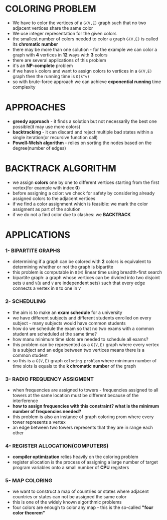 # COLORING PROBLEM

- We have to color the vertices of a `G(V,E)` graph such that no two adjacent vertices share the same color
- We use integer representation for the given colors
- the smallest number of colors needed to color a graph `G(V,E)` is called its **chromatic number**
- there may be more than one solution - for the example we can color a graph with **4** vertices in **12** ways with **3** colors
- there are several applications of this problem
- it's an **NP-complete** problem
- if we have `k` colors and want to assign colors to vertices in a `G(V,E)` graph then the running time is `O(k^v)` 
- so with brute-force approach we can achieve **exponential running** time complexity

# APPROACHES

- **greedy approach** - it finds a solution but not necessarily the best one possible(it may use more colors)
- **backtracking** - it can discard and reject multiple bad states within a single iteration(or recursive function call)
- **Powell-Welsh algorithm** - relies on sorting the nodes based on the degree(number of edges)

# BACKTRACK ALGORITHM

- we assign **colors** one by one to different vertices starting from the first vertex(for example with index **0**)
- before assigning a color: we check for safety by considering already assigned colors to the adjacent vertices
- if we find a color assignment which is feasible: we mark the color assigment as part of the solution
- if we do not a find color due to clashes: we **BACKTRACK**

# APPLICATIONS

### 1- BIPARTITE GRAPHS

- determining if a graph can be colored with **2** colors is equivalent to determining whether or not the graph is bipartite
- this problem is computable in `O(N)` linear time using breadth-first search
- bipartite graph: a graph whose vertices can be divided into two disjoint sets `U` and `V`(`U` and `V` are independent sets) such that every edge connects a vertex in `U` to one in `V`

### 2- SCHEDULING

- the aim is to make an **exam schedule** for a university
- we have different subjects and different students enrolled on every subject - many subjects would have common students
- how do we schedule the exam so that no two exams with a common student are scheduled at the same time?
- how manu minimum time slots are needed to schedule all exams?
- this problem can be represented as a `G(V,E)` graph where every vertex is a subject and an edge between two vertices means there is a common student
- so this is a `G(V,E)` graph `coloring problem` where minimum number of time slots is equals to the **k chromatic number** of the graph

### 3- RADIO FREQUENCY ASSIGMENT

- when frequencies are assigned to towers - frequencies assigned to all towers at the same location must be different because of the interference
- **how to assign frequencies with this constraint? what is the minimum number of frequencies needed?**
- this problem is also an instance of graph coloring prom where every tower represents a vertex
- an edge between two towers represents that they are in range each other

### 4- REGISTER ALLOCATION(COMPUTERS)

- **compiler optimization** relies heavily on the coloring problem
- register allocation is the process of assigning a large number of target program variables onto a small number of **CPU** registers

### 5- MAP COLORING

- we want to construct a map of countries or states where adjacent countries or states can not be assigned the same color 
- this is one of the widely known algorithmic problems
- four colors are enough to color any map - this is the so-called **"four color theorem"**


